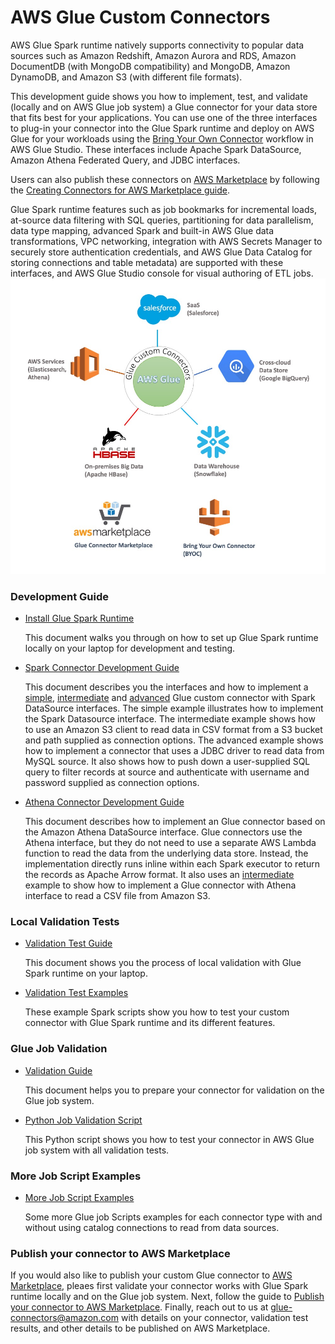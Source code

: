 # AWS Glue Custom Connectors

AWS Glue Spark runtime natively supports connectivity to popular data sources such as Amazon Redshift, Amazon Aurora and RDS, Amazon DocumentDB (with MongoDB compatibility) and MongoDB, Amazon DynamoDB, and Amazon S3 (with different file formats). 

This development guide shows you how to implement, test, and validate (locally and on AWS Glue job system) a Glue connector for your data store that fits best for your applications. You can use one of the three interfaces to plug-in your connector into the Glue Spark runtime and deploy on AWS Glue for your workloads using the [Bring Your Own Connector](https://docs.aws.amazon.com/glue/latest/ug/connectors-chapter.html#creating-custom-connectors) workflow in AWS Glue Studio. These interfaces include Apache Spark DataSource, Amazon Athena Federated Query, and JDBC interfaces.

Users can also publish these connectors on [AWS Marketplace](https://aws.amazon.com/marketplace/search/results?searchTerms=glue%20connector&spellCheck=false) by following the [Creating Connectors for AWS Marketplace guide](marketplace/publishGuide.pdf). 

Glue Spark runtime features such as job bookmarks for incremental loads, at-source data filtering with SQL queries, partitioning for data parallelism, data type mapping, advanced Spark and built-in AWS Glue data transformations, VPC networking, integration with AWS Secrets Manager to securely store authentication  credentials, and AWS Glue Data Catalog for storing connections and table metadata) are supported with these interfaces, and AWS Glue Studio console for visual authoring of ETL jobs.
![marketplace](marketplace.jpg)


### Development Guide 

 - [Install Glue Spark Runtime](development/GlueSparkRuntime/README.md)

   This document walks you through on how to set up Glue Spark runtime locally on your laptop for development and testing.

 - [Spark Connector Development Guide](development/Spark/README.md)

   This document describes you the interfaces and how to implement a [simple](development/Spark/MinimalSparkConnector.java), [intermediate](development/Spark/SparkConnectorCSV.java) and [advanced](development/Spark/SparkConnectorMySQL.scala) Glue custom connector with Spark DataSource interfaces. The simple example illustrates how to implement the Spark Datasource interface. The intermediate example shows how to use an Amazon S3 client to read data in CSV format from a S3 bucket and path supplied as connection options. The advanced example shows how to implement a connector that uses a JDBC driver to read data from MySQL source. It also shows how to push down a user-supplied SQL query to filter records at source and authenticate with username and password supplied as connection options.
   
 - [Athena Connector Development Guide](development/Athena/README.md)

   This document describes how to implement an Glue connector based on the Amazon Athena DataSource interface. Glue connectors use the Athena interface, but they do not need to use a separate AWS Lambda function to read the data from the underlying data store. Instead, the implementation directly runs inline within each Spark executor to return the records as Apache Arrow format. It also uses an [intermediate](development/Athena/src) example to show how to implement a Glue connector with Athena interface to read a CSV file from Amazon S3.


### Local Validation Tests
 - [Validation Test Guide](localValidation/README.md)

   This document shows you the process of local validation with Glue Spark runtime on your laptop.
   
 - [Validation Test Examples](localValidation/)

   These example Spark scripts show you how to test your custom connector with Glue Spark runtime and its different features.

### Glue Job Validation
 - [Validation Guide](glueJobValidation/README.md)

   This document helps you to prepare your connector for validation on the Glue job system.

 - [Python Job Validation Script](glueJobValidation/glue_job_validation_update.py)

   This Python script shows you how to test your connector in AWS Glue job system with all validation tests.
   
### More Job Script Examples
 - [More Job Script Examples](gluescripts/README.md)

   Some more Glue job Scripts examples for each connector type with and without using catalog connections to read from data sources.

### Publish your connector to AWS Marketplace

If you would also like to publish your custom Glue connector to [AWS Marketplace](https://aws.amazon.com/marketplace/search/results?searchTerms=glue%20connector&spellCheck=false), pleaes first validate your connector works with Glue Spark runtime locally and on the Glue job system. Next, follow the guide to [Publish your connector to AWS Marketplace](marketplace/publishGuide.pdf). Finally, reach out to us at glue-connectors@amazon.com with details on your connector, validation test results, and other details to be published on AWS Marketplace.